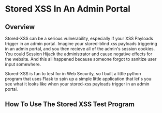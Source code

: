 <h1>Stored XSS In An Admin Portal</h1>

<h2>Overview</h2>

Stored-XSS can be a serious vulnerability, especially if your XSS Payloads trigger in an admin portal. Imagine your stored-blind xss payloads triggering in an admin portal, and you then recieve all of the
admin's session cookies. You could Session Hijack the administrator and cause negative effects for the website. And this all happened because someone forgot to sanitize user input somewhere.

Stored-XSS is fun to test for in Web Security, so I built a little python program that uses Flask to spin up a simple little application that let's you see what it looks like when your stored-xss payloads
trigger in an admin portal.

<h2>How To Use The Stored XSS Test Program</h2>
